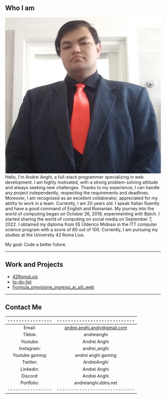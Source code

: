 ## Who I am
![mia foto](io.webp)
Hello, I'm Andrei Anghi, a full-stack programmer specializing in web development. I am highly motivated, with a strong problem-solving attitude and always seeking new challenges. Thanks to my experience, I can handle any project independently, respecting the requirements and deadlines. Moreover, I am recognized as an excellent collaborator, appreciated for my ability to work in a team.
Currently, I am 20 years old.
I speak Italian fluently and have a good command of English and Romanian. My journey into the world of computing began on October 26, 2019, experimenting with Batch. I started sharing the world of computing on social media on September 7, 2022.
I obtained my diploma from IIS Ulderico Midossi in the ITT computer science program with a score of 80 out of 100. Currently, I am pursuing my studies at the University 42 Roma Lius.

My goal: Code a better future.

***

## Work and Projects
- [42RomaLuis](https://github.com/AnghiAndrei/42RomaLuis)
- [to-do-list](https://github.com/AnghiAndrei/to-do-list)
- [Formula_previsione_ingressi_ai_siti_web](https://github.com/AnghiAndrei/Formula_previsione_ingressi_ai_siti_web)


***

## Contact Me
| ---------------- | ---------------------------- |
| :----:           | :----:                       |
| Email:           | andrei.anghi.angly@gmail.com |
| Tiktok:          | andreianghi                  |
| Youtube:         | Andrei Anghi                 |
| Instagram:       | andrei_anghi                 |
| Youtube gaming:  | andrei anghi gaming          |
| Twitter:         | AndreiAnghi                  |
| Linkedin:        | Andrei Anghi                 |
| Discord:         | Andrei Anghi                 |
| Portfolio:       | andreianghi.ddns.net         |
| ---------------- | ---------------------------- |
